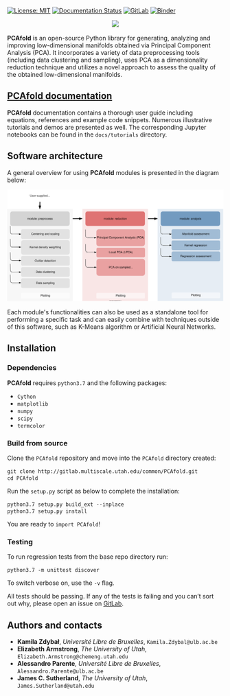 [![License: MIT](https://img.shields.io/badge/License-MIT-blue.svg)](https://opensource.org/licenses/MIT)
[![Documentation Status](https://readthedocs.org/projects/pcafold/badge/?version=latest)](https://pcafold.readthedocs.io/en/latest/?badge=latest)
[![GitLab](https://img.shields.io/badge/GitLab-PCAfold-blue.svg)](https://gitlab.multiscale.utah.edu/common/PCAfold)
[![Binder](https://mybinder.org/badge_logo.svg)](https://mybinder.org/v2/git/https%3A%2F%2Fgitlab.multiscale.utah.edu%2Fcommon%2FPCAfold/master?filepath=docs%2Ftutorials%2F)

<p align="center">
  <img src="https://gitlab.multiscale.utah.edu/common/PCAfold/raw/master/docs/images/PCAfold-logo-rectangle.svg" width="400">
</p>

**PCAfold** is an open-source Python library for generating, analyzing and improving low-dimensional manifolds obtained via Principal Component Analysis
(PCA). It incorporates a variety of data preprocessing tools (including data
clustering and sampling), uses PCA as a dimensionality reduction technique
and utilizes a novel approach to assess the quality of the obtained
low-dimensional manifolds.

## [PCAfold documentation](https://pcafold.readthedocs.io/en/latest/)

**PCAfold** documentation contains a thorough user guide including equations, references and example code snippets. Numerous illustrative tutorials and demos are presented as well. The corresponding Jupyter notebooks can be found in the `docs/tutorials` directory.

## Software architecture

A general overview for using **PCAfold** modules is presented in the diagram
below:

![Screenshot](docs/images/PCAfold-software-architecture.svg)

Each module's functionalities can also be used as a standalone tool for
performing a specific task and can easily combine with techniques outside of
this software, such as K-Means algorithm or Artificial Neural Networks.

## Installation

### Dependencies

**PCAfold** requires `python3.7` and the following packages:

- `Cython`
- `matplotlib`
- `numpy`
- `scipy`
- `termcolor`

### Build from source

Clone the `PCAfold` repository and move into the `PCAfold` directory created:

```
git clone http://gitlab.multiscale.utah.edu/common/PCAfold.git
cd PCAfold
```

Run the `setup.py` script as below to complete the installation:

```
python3.7 setup.py build_ext --inplace
python3.7 setup.py install

```

You are ready to `import PCAfold`!

### Testing

To run regression tests from the base repo directory run:

```
python3.7 -m unittest discover
```

To switch verbose on, use the `-v` flag.

All tests should be passing. If any of the tests is failing and you can’t sort
out why, please open an issue on [GitLab](https://gitlab.multiscale.utah.edu/common/PCAfold).

## Authors and contacts

- **Kamila Zdybał**, *Université Libre de Bruxelles*, `Kamila.Zdybal@ulb.ac.be`
- **Elizabeth Armstrong**, *The University of Utah*, `Elizabeth.Armstrong@chemeng.utah.edu`
- **Alessandro Parente**, *Université Libre de Bruxelles*, `Alessandro.Parente@ulb.ac.be`
- **James C. Sutherland**, *The University of Utah*, `James.Sutherland@utah.edu`
